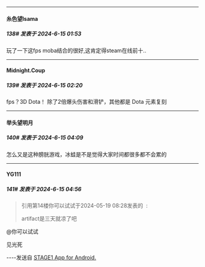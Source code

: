 ﻿
*****

####  糸色望lsama  
##### 138#       发表于 2024-6-15 01:53

玩了一下这fps moba结合的很好,这肯定得steam在线前十..


*****

####  Midnight.Coup  
##### 139#       发表于 2024-6-15 02:20

fps？3D Dota！ 除了2倍爆头伤害和滑铲，其他都是 Dota 元素复刻


*****

####  举头望明月  
##### 140#       发表于 2024-6-15 04:09

怎么又是这种膀胱游戏，冰蛙是不是觉得大家时间都很多都不会累的


*****

####  YG111  
##### 141#       发表于 2024-6-15 04:56

<blockquote>引用第14楼你可以试试于2024-05-19 08:28发表的  :

artifact是三天就凉了吧</blockquote>
@你可以试试

见光死

----发送自 [STAGE1 App for Android.](http://stage1.5j4m.com/?1.37)

